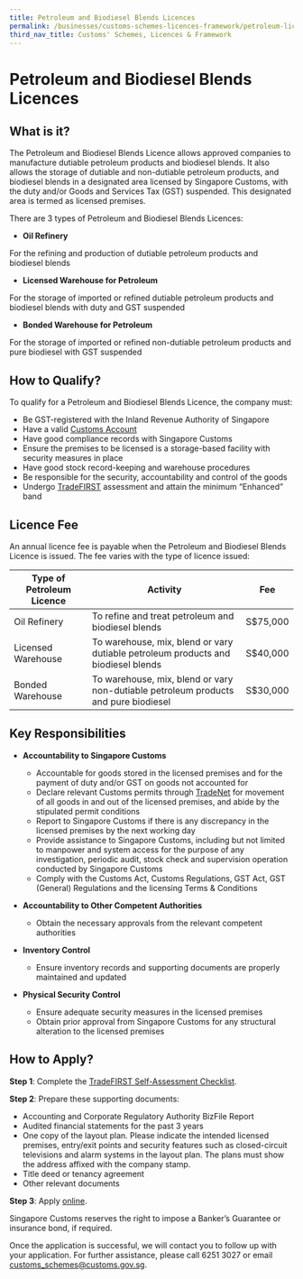 ```yaml
---
title: Petroleum and Biodiesel Blends Licences
permalink: /businesses/customs-schemes-licences-framework/petroleum-licences
third_nav_title: Customs' Schemes, Licences & Framework
---
```


# Petroleum and Biodiesel Blends Licences

## What is it?

The Petroleum and Biodiesel Blends Licence allows approved companies to manufacture dutiable petroleum products and biodiesel blends. It also allows the storage of dutiable and non-dutiable petroleum products, and biodiesel blends in a designated area licensed by Singapore Customs, with the duty and/or Goods and Services Tax (GST) suspended. This designated area is termed as licensed premises.

There are 3 types of Petroleum and Biodiesel Blends Licences:

-   **Oil Refinery**

For the refining and production of dutiable petroleum products and biodiesel blends

-   **Licensed Warehouse for Petroleum**

For the storage of imported or refined dutiable petroleum products and biodiesel blends with duty and GST suspended

-   **Bonded Warehouse for Petroleum**

For the storage of imported or refined non-dutiable petroleum products and pure biodiesel with GST suspended

## How to Qualify?

To qualify for a Petroleum and Biodiesel Blends Licence, the company must:

-   Be GST-registered with the Inland Revenue Authority of Singapore
-   Have a valid  [Customs Account](/businesses/registration-matters/registration-procedures-activate-update-terminate-customs-account)
-   Have good compliance records with Singapore Customs
-   Ensure the premises to be licensed is a storage-based facility with security measures in place
-   Have good stock record-keeping and warehouse procedures
-   Be responsible for the security, accountability and control of the goods
-   Undergo  [TradeFIRST](/businesses/customs-schemes-licences-framework/trade-first) assessment and attain the minimum “Enhanced” band

## Licence Fee

An annual licence fee is payable when the Petroleum and Biodiesel Blends Licence is issued. The fee varies with the type of licence issued:

| Type of Petroleum Licence | Activity | Fee |
|---------------------------|----------|-----|
| Oil Refinery | To refine and treat petroleum and biodiesel blends | S$75,000 |
| Licensed Warehouse | To warehouse, mix, blend or vary dutiable petroleum products and biodiesel blends | S$40,000 |
| Bonded Warehouse | To warehouse, mix, blend or vary non-dutiable petroleum products and pure biodiesel | S$30,000 |


## Key Responsibilities

-   **Accountability to Singapore Customs**
    
    -   Accountable for goods stored in the licensed premises and for the payment of duty and/or GST on goods not accounted for
    -   Declare relevant Customs permits through  [TradeNet](/about-us/07a-overview) for movement of all goods in and out of the licensed premises, and abide by the stipulated permit conditions
    -   Report to Singapore Customs if there is any discrepancy in the licensed premises by the next working day
    -   Provide assistance to Singapore Customs, including but not limited to manpower and system access for the purpose of any investigation, periodic audit, stock check and supervision operation conducted by Singapore Customs
    -   Comply with the Customs Act, Customs Regulations, GST Act, GST (General) Regulations and the licensing Terms & Conditions

-   **Accountability to Other Competent Authorities**
    -   Obtain the necessary approvals from the relevant competent authorities

-   **Inventory Control**
    -   Ensure inventory records and supporting documents are properly maintained and updated

-   **Physical Security Control**
    -   Ensure adequate security measures in the licensed premises
    -   Obtain prior approval from Singapore Customs for any structural alteration to the licensed premises

## How to Apply?

**Step 1**: Complete the  [TradeFIRST Self-Assessment Checklist](https://www.customs.gov.sg/-/media/tradefirst-selfassessment-checklist-approved-31may2019.xlsx?la=en&hash=ED74065B31B86785B1F625E9D4DBCE2AFFF77DF7).

**Step 2**: Prepare these supporting documents:

-   Accounting and Corporate Regulatory Authority BizFile Report
-   Audited financial statements for the past 3 years
-   One copy of the layout plan. Please indicate the intended licensed premises, entry/exit points and security features such as closed-circuit televisions and alarm systems in the layout plan. The plans must show the address affixed with the company stamp.
-   Title deed or tenancy agreement
-   Other relevant documents

**Step 3**: Apply  [online](http://eservices.customs.gov.sg/scripts/customs/whselic/WHS1_Form.asp).

Singapore Customs reserves the right to impose a Banker’s Guarantee or insurance bond, if required.

Once the application is successful, we will contact you to follow up with your application. For further assistance, please call 6251 3027 or email  [customs_schemes@customs.gov.sg](mailto:customs_schemes@customs.gov.sg).
